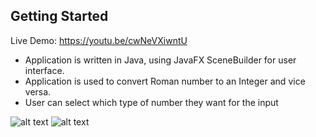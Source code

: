 ## Getting Started
Live Demo: https://youtu.be/cwNeVXiwntU
- Application is written in Java, using JavaFX SceneBuilder for user interface.
- Application is used to convert Roman number to an Integer and vice versa.
- User can select which type of number they want for the input

![alt text](https://i.imgur.com/CJpFrUEl.png)
![alt text](https://i.imgur.com/SEw71jCl.png)
